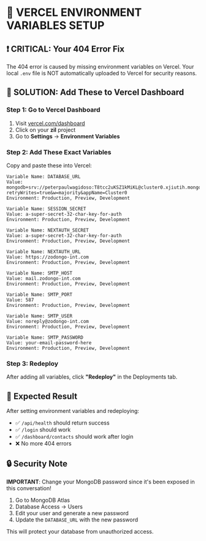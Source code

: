 # 🔧 VERCEL ENVIRONMENT VARIABLES SETUP

## ❗ CRITICAL: Your 404 Error Fix

The 404 error is caused by missing environment variables on Vercel. Your local `.env` file is NOT automatically uploaded to Vercel for security reasons.

## 🚀 SOLUTION: Add These to Vercel Dashboard

### Step 1: Go to Vercel Dashboard

1. Visit [vercel.com/dashboard](https://vercel.com/dashboard)
2. Click on your **zil** project
3. Go to **Settings** → **Environment Variables**

### Step 2: Add These Exact Variables

Copy and paste these into Vercel:

```
Variable Name: DATABASE_URL
Value: mongodb+srv://peterpaulwagidoso:T8tcc2uKSZ1kMiKL@cluster0.xjiutih.mongodb.net/zodongo?retryWrites=true&w=majority&appName=Cluster0
Environment: Production, Preview, Development
```

```
Variable Name: SESSION_SECRET
Value: a-super-secret-32-char-key-for-auth
Environment: Production, Preview, Development
```

```
Variable Name: NEXTAUTH_SECRET
Value: a-super-secret-32-char-key-for-auth
Environment: Production, Preview, Development
```

```
Variable Name: NEXTAUTH_URL
Value: https://zodongo-int.com
Environment: Production, Preview, Development
```

```
Variable Name: SMTP_HOST
Value: mail.zodongo-int.com
Environment: Production, Preview, Development
```

```
Variable Name: SMTP_PORT
Value: 587
Environment: Production, Preview, Development
```

```
Variable Name: SMTP_USER
Value: noreply@zodongo-int.com
Environment: Production, Preview, Development
```

```
Variable Name: SMTP_PASSWORD
Value: your-email-password-here
Environment: Production, Preview, Development
```

### Step 3: Redeploy

After adding all variables, click **"Redeploy"** in the Deployments tab.

## 🎯 Expected Result

After setting environment variables and redeploying:

- ✅ `/api/health` should return success
- ✅ `/login` should work
- ✅ `/dashboard/contacts` should work after login
- ❌ No more 404 errors

## 🔒 Security Note

**IMPORTANT**: Change your MongoDB password since it's been exposed in this conversation!

1. Go to MongoDB Atlas
2. Database Access → Users
3. Edit your user and generate a new password
4. Update the `DATABASE_URL` with the new password

This will protect your database from unauthorized access.
